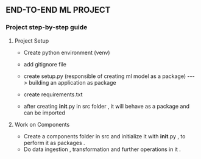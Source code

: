 ## END-TO-END ML PROJECT 

### Project step-by-step guide 

1. Project Setup
    - Create python environment (venv)
    - add gitignore file
    - create setup.py (responsible of creating ml model as a package) ---> building an application as package 
    - create requirements.txt

    - after creating __init__.py in src folder , it will behave as a package and can be imported 

2. Work on Components
    - Create a components folder in src and initialize it with __init__.py , to perform it as packages .
    - Do data ingestion , transformation and further operations in it .
